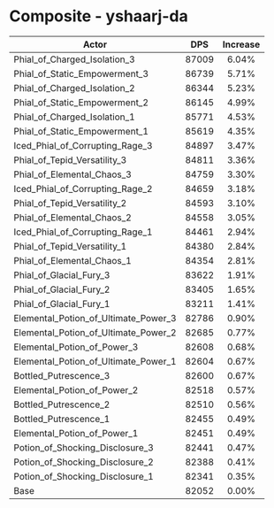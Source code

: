 # Composite - yshaarj-da
| Actor | DPS | Increase |
|---|:---:|:---:|
|Phial_of_Charged_Isolation_3|87009|6.04%|
|Phial_of_Static_Empowerment_3|86739|5.71%|
|Phial_of_Charged_Isolation_2|86344|5.23%|
|Phial_of_Static_Empowerment_2|86145|4.99%|
|Phial_of_Charged_Isolation_1|85771|4.53%|
|Phial_of_Static_Empowerment_1|85619|4.35%|
|Iced_Phial_of_Corrupting_Rage_3|84897|3.47%|
|Phial_of_Tepid_Versatility_3|84811|3.36%|
|Phial_of_Elemental_Chaos_3|84759|3.30%|
|Iced_Phial_of_Corrupting_Rage_2|84659|3.18%|
|Phial_of_Tepid_Versatility_2|84593|3.10%|
|Phial_of_Elemental_Chaos_2|84558|3.05%|
|Iced_Phial_of_Corrupting_Rage_1|84461|2.94%|
|Phial_of_Tepid_Versatility_1|84380|2.84%|
|Phial_of_Elemental_Chaos_1|84354|2.81%|
|Phial_of_Glacial_Fury_3|83622|1.91%|
|Phial_of_Glacial_Fury_2|83405|1.65%|
|Phial_of_Glacial_Fury_1|83211|1.41%|
|Elemental_Potion_of_Ultimate_Power_3|82786|0.90%|
|Elemental_Potion_of_Ultimate_Power_2|82685|0.77%|
|Elemental_Potion_of_Power_3|82608|0.68%|
|Elemental_Potion_of_Ultimate_Power_1|82604|0.67%|
|Bottled_Putrescence_3|82600|0.67%|
|Elemental_Potion_of_Power_2|82518|0.57%|
|Bottled_Putrescence_2|82510|0.56%|
|Bottled_Putrescence_1|82455|0.49%|
|Elemental_Potion_of_Power_1|82451|0.49%|
|Potion_of_Shocking_Disclosure_3|82441|0.47%|
|Potion_of_Shocking_Disclosure_2|82388|0.41%|
|Potion_of_Shocking_Disclosure_1|82341|0.35%|
|Base|82052|0.00%|
